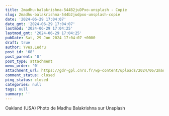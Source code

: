 ```yaml
---
title: 2madhu-balakrishna-544B2juDPxo-unsplash - Copie
slug: 2madhu-balakrishna-544b2judpxo-unsplash-copie
date: '2024-06-29 17:04:07'
date_gmt: '2024-06-29 17:04:07'
lastmod: '2024-06-29 17:04:25'
lastmod_gmt: '2024-06-29 17:04:25'
pubDate: Sat, 29 Jun 2024 17:04:07 +0000
draft: true
author: Yves.Ledru
post_id: '68'
post_parent: '0'
post_type: attachment
menu_order: '0'
attachment_url: https://gdr-gpl.cnrs.fr/wp-content/uploads/2024/06/2madhu-balakrishna-544B2juDPxo-unsplash-Copie.jpg
comment_status: closed
ping_status: closed
categories: null
tags: null
summary: ''
---
```


Oakland (USA) Photo de Madhu Balakrishna sur Unsplash
